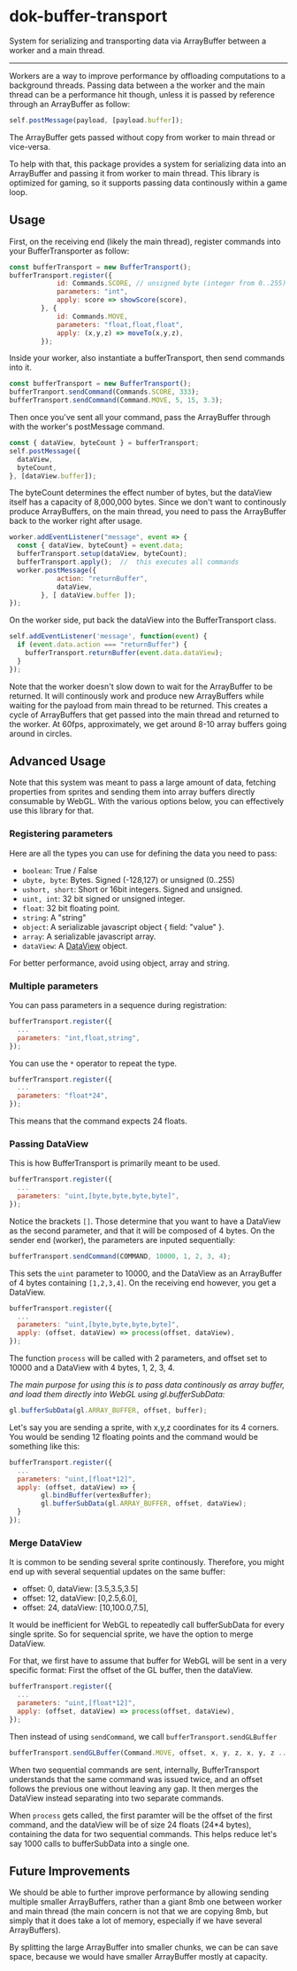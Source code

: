 # dok-buffer-transport
System for serializing and transporting data via ArrayBuffer between a worker and a main thread.

______

Workers are a way to improve performance by offloading computations to a background threads. Passing data between a the worker and the main thread can be a performance hit though, unless it is passed by reference through an ArrayBuffer as follow:

```javascript
self.postMessage(payload, [payload.buffer]);
```

The ArrayBuffer gets passed without copy from worker to main thread or vice-versa.

To help with that, this package provides a system for serializing data into an ArrayBuffer and passing it from worker to main thread. This library is optimized for gaming, so it supports passing data continously within a game loop.

## Usage

First, on the receiving end (likely the main thread), register commands into your BufferTransporter as follow:

```javascript
const bufferTransport = new BufferTransport();
bufferTransport.register({
			id: Commands.SCORE,	// unsigned byte (integer from 0..255)
			parameters: "int",
			apply: score => showScore(score),
		}, {
			id: Commands.MOVE,
			parameters: "float,float,float",
			apply: (x,y,z) => moveTo(x,y,z),
		});
```

Inside your worker, also instantiate a bufferTransport, then send commands into it.

```javascript
const bufferTransport = new BufferTransport();
bufferTranport.sendCommand(Commands.SCORE, 333);
bufferTransport.sendCommand(Command.MOVE, 5, 15, 3.3);
```

Then once you've sent all your command, pass the ArrayBuffer through with the worker's postMessage command.

```javascript
const { dataView, byteCount } = bufferTransport;
self.postMessage({
  dataView,
  byteCount,
}, [dataView.buffer]);
```

The byteCount determines the effect number of bytes, but the dataView itself has a capacity of 8,000,000 bytes. Since we don't want to continously produce ArrayBuffers, on the main thread, you need to pass the ArrayBuffer back to the worker right after usage.

```javascript
worker.addEventListener("message", event => {
  const { dataView, byteCount} = event.data;
  bufferTransport.setup(dataView, byteCount);
  bufferTransport.apply();	//	this executes all commands
  worker.postMessage({
			action: "returnBuffer",
			dataView,
		}, [ dataView.buffer ]);
});
```

On the worker side, put back the dataView into the BufferTransport class.

```javascript
self.addEventListener('message', function(event) {
  if (event.data.action === "returnBuffer") {
    bufferTransport.returnBuffer(event.data.dataView);
  }
});
```

Note that the worker doesn't slow down to wait for the ArrayBuffer to be returned. It will continously work and produce new ArrayBuffers while waiting for the payload from main thread to be returned. This creates a cycle of ArrayBuffers that get passed into the main thread and returned to the worker. At 60fps, approximately, we get around 8-10 array buffers going around in circles.

## Advanced Usage

Note that this system was meant to pass a large amount of data, fetching properties from sprites and sending them into array buffers directly consumable by WebGL. With the various options below, you can effectively use this library for that.

### Registering parameters

Here are all the types you can use for defining the data you need to pass:

- `boolean`: True / False
- `ubyte, byte`: Bytes. Signed (-128,127) or unsigned (0..255)
- `ushort, short`: Short or 16bit integers. Signed and unsigned.
- `uint, int`: 32 bit signed or unsigned integer.
- `float`: 32 bit floating point.
- `string`: A "string"
- `object`: A serializable javascript object { field: "value" }.
- `array`: A serializable javascript array.
- `dataView`: A [DataView](https://developer.mozilla.org/en-US/docs/Web/JavaScript/Reference/Global_Objects/DataView) object.

For better performance, avoid using object, array and string.

### Multiple parameters

You can pass parameters in a sequence during registration:

```javascript
bufferTransport.register({
  ...
  parameters: "int,float,string",
});
```

You can use the `*` operator to repeat the type.

```javascript
bufferTransport.register({
  ...
  parameters: "float*24",
});
```

This means that the command expects 24 floats.

### Passing DataView

This is how BufferTransport is primarily meant to be used.

```javascript
bufferTransport.register({
  ...
  parameters: "uint,[byte,byte,byte,byte]",
});
```

Notice the brackets `[]`. Those determine that you want to have a DataView as the second parameter, and that it will be composed of 4 bytes. On the sender end (worker), the parameters are inputed sequentially:

```javascript
bufferTransport.sendCommand(COMMAND, 10000, 1, 2, 3, 4);
```

This sets the `uint` parameter to 10000, and the DataView as an ArrayBuffer of 4 bytes containing `[1,2,3,4]`. On the receiving end however, you get a DataView.

```javascript
bufferTransport.register({
  ...
  parameters: "uint,[byte,byte,byte,byte]",
  apply: (offset, dataView) => process(offset, dataView),
});
```

The function `process` will be called with 2 parameters, and offset set to 10000 and a DataView with 4 bytes, 1, 2, 3, 4.

*The main purpose for using this is to pass data continously as array buffer, and load them directly into WebGL using gl.bufferSubData:*

```javascript
gl.bufferSubData(gl.ARRAY_BUFFER, offset, buffer);
```

Let's say you are sending a sprite, with x,y,z coordinates for its 4 corners. You would be sending 12 floating points and the command would be something like this:

```javascript
bufferTransport.register({
  ...
  parameters: "uint,[float*12]",
  apply: (offset, dataView) => {
		gl.bindBuffer(vertexBuffer);
		gl.bufferSubData(gl.ARRAY_BUFFER, offset, dataView);
  }
});
```

### Merge DataView

It is common to be sending several sprite continously. Therefore, you might end up with several sequential updates on the same buffer:

- offset: 0, dataView: [3.5,3.5,3.5]
- offset: 12, dataView: [0,2.5,6.0],
- offset: 24, dataView: [10,100.0,7.5],

It would be inefficient for WebGL to repeatedly call bufferSubData for every single sprite. So for sequencial sprite, we have the option to merge DataView.

For that, we first have to assume that buffer for WebGL will be sent in a very specific format: First the offset of the GL buffer, then the dataView.

```javascript
bufferTransport.register({
  ...
  parameters: "uint,[float*12]",
  apply: (offset, dataView) => process(offset, dataView),
});
```

Then instead of using `sendCommand`, we call `bufferTransport.sendGLBuffer`

```javascript
bufferTransport.sendGLBuffer(Command.MOVE, offset, x, y, z, x, y, z ...)
```

When two sequential commands are sent, internally, BufferTransport understands that the same command was issued twice, and an offset follows the previous one without leaving any gap. It then merges the DataView instead separating into two separate commands.

When `process` gets called, the first paramter will be the offset of the first command, and the dataView will be of size 24 floats (24*4 bytes), containing the data for two sequential commands. This helps reduce let's say 1000 calls to bufferSubData into a single one.



## Future Improvements

We should be able to further improve performance by allowing sending multiple smaller ArrayBuffers, rather than a giant 8mb one between worker and main thread (the main concern is not that we are copying 8mb, but simply that it does take a lot of memory, especially if we have several ArrayBuffers).

By splitting the large ArrayBuffer into smaller chunks, we can be can save space, because we would have smaller ArrayBuffer mostly at capacity.
